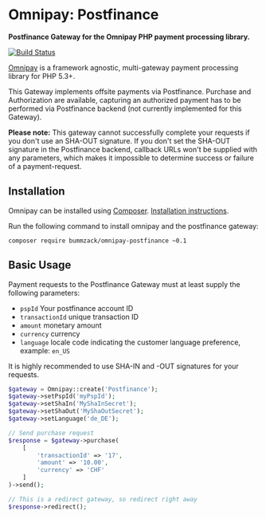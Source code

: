 # Omnipay: Postfinance 

**Postfinance Gateway for the Omnipay PHP payment processing library.**

[![Build Status](https://api.travis-ci.org/bummzack/omnipay-postfinance.png)](https://travis-ci.org/bummzack/omnipay-postfinance)

[Omnipay](https://github.com/thephpleague/omnipay) is a framework agnostic, multi-gateway payment
processing library for PHP 5.3+. 

This Gateway implements offsite payments via Postfinance. Purchase and Authorization are available, capturing an authorized payment has to be performed via Postfinance backend (not currently implemented for this Gateway).

**Please note:** This gateway cannot successfully complete your requests if you don't use an SHA-OUT signature. If you don't set the SHA-OUT signature in the Postfinance backend, callback URLs won't be supplied with any parameters, which makes it impossible to determine success or failure of a payment-request.

## Installation

Omnipay can be installed using [Composer](https://getcomposer.org/). [Installation instructions](https://getcomposer.org/doc/00-intro.md#installation-linux-unix-osx).

Run the following command to install omnipay and the postfinance gateway:

    composer require bummzack/omnipay-postfinance ~0.1

## Basic Usage

Payment requests to the Postfinance Gateway must at least supply the following parameters:

 - `pspId` Your postfinance account ID 
 - `transactionId` unique transaction ID 
 - `amount` monetary amount 
 - `currency` currency
 - `language` locale code indicating the customer language preference, example: `en_US`
 
It is highly recommended to use SHA-IN and -OUT signatures for your requests.

```php
$gateway = Omnipay::create('Postfinance');
$gateway->setPspId('myPspId');
$gateway->setShaIn('MyShaInSecret');
$gateway->setShaOut('MyShaOutSecret');
$gateway->setLanguage('de_DE');

// Send purchase request
$response = $gateway->purchase(
    [
        'transactionId' => '17',
        'amount' => '10.00',
        'currency' => 'CHF'
    ]
)->send();

// This is a redirect gateway, so redirect right away
$response->redirect();

```

